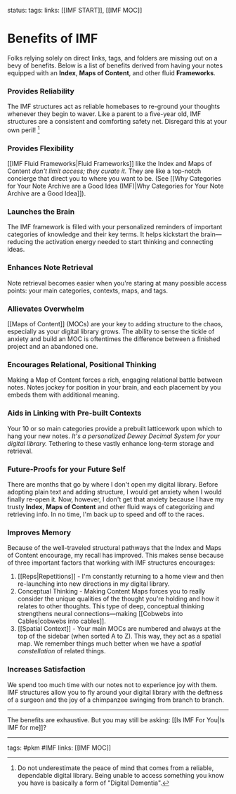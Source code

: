 status:
tags:
links: [[IMF START]], [[IMF MOC]]

# Benefits of IMF
Folks relying solely on direct links, tags, and folders are missing out on a bevy of benefits. Below is a list of benefits derived from having your notes equipped with an **Index**, **Maps of Content**, and other fluid **Frameworks**.

### Provides Reliability
 The IMF structures act as reliable homebases to re-ground your thoughts whenever they begin to waver. Like a parent to a five-year old, IMF structures are a consistent and comforting safety net. Disregard this at your own peril!  [^1]

### Provides Flexibility
[[IMF Fluid Frameworks|Fluid Frameworks]] like the Index and Maps of Content *don't limit access; they curate it.* They are like a top-notch concierge that direct you to where you want to be. (See [[Why Categories for Your Note Archive are a Good Idea (IMF)|Why Categories for Your Note Archive are a Good Idea]]).
### Launches the Brain 
The IMF framework is filled with your personalized reminders of important categories of knowledge and their key terms. It helps kickstart the brain—reducing the activation energy needed to start thinking and connecting ideas.

### Enhances Note Retrieval
Note retrieval becomes easier when you're staring at many possible access points: your main categories, contexts, maps, and tags.

### Allievates Overwhelm
[[Maps of Content]] (MOCs) are your key to adding structure to the chaos, especially as your digital library grows. The ability to sense the tickle of anxiety and build an MOC is oftentimes the difference between a finished project and an abandoned one.

### Encourages Relational, Positional Thinking 
Making a Map of Content forces a rich, engaging relational battle between notes. Notes jockey for position in your brain, and each placement by you embeds them with additional meaning.

### Aids in Linking with Pre-built Contexts
Your 10 or so main categories provide a prebuilt latticework upon which to hang your new notes. *It's a personalized Dewey Decimal System for your digital library.* Tethering to these vastly enhance long-term storage and retrieval.

### Future-Proofs for your Future Self
There are months that go by where I don't open my digital library. Before adopting plain text and adding structure, I would get anxiety when I would finally re-open it. Now, however, I don't get that anxiety because I have my trusty **Index**, **Maps of Content** and other fluid ways of categorizing and retrieving info. In no time, I'm back up to speed and off to the races.

### Improves Memory
Because of the well-traveled structural pathways that the Index and Maps of Content encourage, my recall has improved. This makes sense because of three important factors that working with IMF structures encourages:
1. [[Reps|Repetitions]] - I'm constantly returning to a home view and then re-launching into new directions in my digital library. 
2. Conceptual Thinking - Making Content Maps forces you to really consider the unique qualities of the thought you're holding and how it relates to other thoughts. This type of deep, conceptual thinking strengthens neural connections—making [[Cobwebs into Cables|cobwebs into cables]].
3. [[Spatial Context]] - Your main MOCs are numbered and always at the top of the sidebar (when sorted A to Z). This way, they act as a spatial map. We remember things much better when we have a *spatial constellation* of related things. 

### Increases Satisfaction
We spend too much time with our notes not to experience joy with them. IMF structures allow you to fly around your digital library with the deftness of a surgeon and the joy of a chimpanzee swinging from branch to branch. 

---
The benefits are exhaustive. But you may still be asking: [[Is IMF For You|Is IMF for me]]?

---
tags: #pkm #IMF
links: [[IMF MOC]]

[^1]: Do not underestimate the peace of mind that comes from a reliable, dependable digital library. Being unable to access something you know you have is basically a form of "Digital Dementia". 
